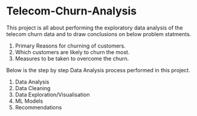 # Telecom-Churn-Analysis
This project is all about performing the exploratory data analysis of the telecom churn data and to draw conclusions on below problem statments.
  1. Primary Reasons for churning of customers.
  2. Which customers are likely to churn the most.
  3. Measures to be taken to overcome the churn.

Below is the step by step Data Analysis process performed in this project.
  1. Data Analysis 
  2. Data Cleaning
  3. Data Exploration/Visualisation
  4. ML Models
  5. Recommendations

